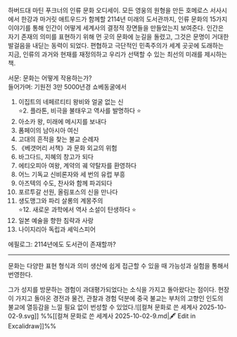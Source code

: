 하버드대 마틴 푸크너의 인류 문화 오디세이. 모든 영웅의 원형을 만든 호메로스 서사시에서 한강과 마거릿 애트우드가 함께할 2114년 미래의 도서관까지, 인류 문화의 15가지 이야기를 통해 인간이 어떻게 세계사의 결정적 장면들을 만들었는지 보여준다. 인간은 자기 존재의 의미를 표현하기 위해 먼 곳의 문화에 눈길을 돌렸고, 그것은 문명이 거대한 발걸음을 내딛는 동력이 되었다. 편협하고 극단적인 민족주의가 세계 곳곳에 도래하는 지금, 인류의 과거와 현재를 재정의하고 우리가 선택할 수 있는 최선의 미래를 제시하는 책.

서문: 문화는 어떻게 작용하는가?  
들어가며: 기원전 3만 5000년경 쇼베동굴에서  
  
1. 이집트의 네페르티티 왕비와 얼굴 없는 신  
⭐️2. 플라톤, 비극을 불태우고 역사를 발명하다  ⭐️
2. 아소카 왕, 미래에 메시지를 보내다  
3. 폼페이의 남아시아 여신  
4. 고대의 흔적을 찾는 불교 순례자  
5. 《베갯머리 서책》과 문화 외교의 위험  
6. 바그다드, 지혜의 창고가 되다  
7. 에티오피아 여왕, 계약의 궤 약탈자를 환영하다  
8. 어느 기독교 신비론자와 세 번의 유럽 부흥  
9. 아즈텍의 수도, 찬사와 함께 파괴되다  
10. 포르투갈 선원, 올림포스의 신을 만나다  
11. 생도맹그와 파리 살롱의 계몽주의  
⭐️12. 새로운 과학에서 역사 소설이 탄생하다  ⭐️
12. 일본 예술을 향한 침략과 사랑  
13. 나이지리아 독립과 셰익스피어  
  
에필로그: 2114년에도 도서관이 존재할까?

---
  
문화는 다양한 표현 형식과 의미 생산에 쉽게 접근할 수 있을 때 가능성과 실험을 통해서 번영한다.

그가 성지를 방문하는 경험이 과대평가되었다는 소식을 가지고 돌아왔다는 점이다. 현장이 가지고 돌아온 경전과 물건, 관찰과 경험 덕분에 중국 불교는 부처의 고향인 인도의 불교에 열등감을 느낄 필요 없이 번성할 수 있었다.![[컬쳐 문화로 쓴 세계사 2025-10-02-9.svg]]
%%[[컬쳐 문화로 쓴 세계사 2025-10-02-9.md|🖋 Edit in Excalidraw]]%%
